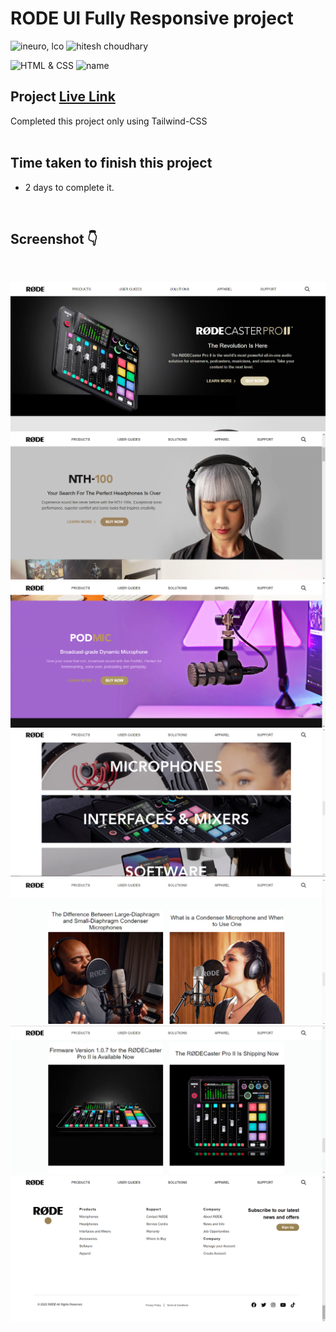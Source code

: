 # RODE UI Fully Responsive project

![ineuro, lco](https://img.shields.io/badge/iNeuron-LCO-green)
![hitesh choudhary](https://img.shields.io/badge/Hitesh--Choudhary-Full--stack--JS--bootcamp-red)

![HTML & CSS](https://img.shields.io/badge/HTML-CSS-orange) ![name](https://img.shields.io/badge/Vivek_Maurya-Maurya)


## Project  [Live Link](https://vivek-rode.netlify.app/)

Completed this project only using Tailwind-CSS
 <br>
 <br>


## Time taken to finish this project

-   2 days to complete it.

<br>

## Screenshot 👇
<br>

![Desktop](./screenshot/Screenshot.png)
![Desktop](./screenshot/Screenshot2.png)
![Desktop](./screenshot/Screenshot3.png)
![Desktop](./screenshot/Screenshot4.png)
![Desktop](./screenshot/Screenshot5.png)
![Desktop](./screenshot/Screenshot6.png)
![Desktop](./screenshot/Screenshot7.png)